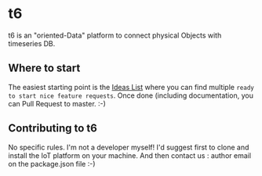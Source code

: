 # t6
t6 is an "oriented-Data" platform to connect physical Objects with timeseries DB.

## Where to start
The easiest starting point is the [Ideas List](https://github.com/mathcoll/t6/projects/3) where you can find multiple `ready to start nice feature requests`.
Once done (including documentation, you can Pull Request to master. :-)

## Contributing to t6
No specific rules. I'm not a developer myself!
I'd suggest first to clone and install the IoT platform on your machine. And then contact us : author email on the package.json file :-)